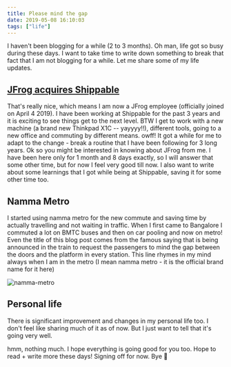 ```yaml
---
title: Please mind the gap
date: 2019-05-08 16:10:03
tags: ["life"]
---
```


I haven't been blogging for a while (2 to 3 months). Oh man, life got so busy during these days. I want to take time to write down something to break that fact that I am not blogging for a while. Let me share some of my life updates.

## [JFrog acquires Shippable](https://techcrunch.com/2019/02/21/jfrog-acquires-shippable-adding-continuous-integration-and-delivery-to-its-devops-platform/)
That's really nice, which means I am now a JFrog employee (officially joined on April 4 2019). I have been working at Shippable for the past 3 years and it is exciting to see things get to the next level. BTW I get to work with a new machine (a brand new Thinkpad X1C -- yayyyy!!), different tools, going to a new office and commuting by different means. owff! It got a while for me to adapt to the change - break a routine that I have been following for 3 long years. Ok so you might be interested in knowing about JFrog from me. I have been here only for 1 month and 8 days exactly, so I will answer that some other time, but for now I feel very good till now. I also want to write about some learnings that I got while being at Shippable, saving it for some other time too.

## Namma Metro
I started using namma metro for the new commute and saving time by actually travelling and not waiting in traffic. When I first came to Bangalore I commuted a lot on BMTC buses and then on car pooling and now on metro! Even the title of this blog post comes from the famous saying that is being announced in the train to request the passengers to mind the gap between the doors and the platform in every station. This line rhymes in my mind always when I am in the metro (I mean namma metro - it is the official brand name for it here)

![namma-metro](/images/namma-metro.jpg)

## Personal life
There is significant improvement and changes in my personal life too. I don't feel like sharing much of it as of now. But I just want to tell that it's going very well.

hmm, nothing much. I hope everything is going good for you too. Hope to read + write more these days! Signing off for now. Bye :wave: 
